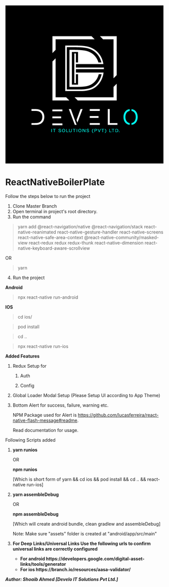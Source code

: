 <img src="https://github.com/develotechnologies/ReactNativeBoilerPlate/blob/master/src/assets/images/develoITSolutions.png"/>

# ReactNativeBoilerPlate
Follow the steps below to run the project

1.  Clone Master Branch
2.  Open terminal in project's root directory.
3.  Run the command 

>yarn add @react-navigation/native @react-navigation/stack react-native-reanimated react-native-gesture-handler react-native-screens react-native-safe-area-context @react-native-community/masked-view react-redux redux redux-thunk react-native-dimension react-native-keyboard-aware-scrollview

OR

> yarn

4. Run the project

<b>Android</b>
> npx react-native run-android

<b>IOS</b>
> cd ios/

> pod install

> cd ..

> npx react-native run-ios


<b>Added Features</b>

1. Redux Setup for 
    
    1. Auth
        
    2. Config 
        
2. Global Loader Modal Setup (Please Setup UI according to App Theme)
    
3. Bottom Alert for success, failure, warning etc. 
    
   NPM Package used for Alert is <a>https://github.com/lucasferreira/react-native-flash-message#readme</a>.
       
   Read documentation for usage.
   
Following Scripts added 
1. <b>yarn runios</b>

   OR
   
    <b>npm runios</b>
    
   [Which is short form of yarn && cd ios && pod install && cd .. && react-native run-ios]

2. <b>yarn assembleDebug</b> 

    OR
    
    <b>npm assembleDebug</b> 
    
    [Which will create android bundle, clean gradlew and assembleDebug]
    
    Note: Make sure "assets" folder is created at "android/app/src/main"
3. <b>For Deep Links/Universal Links<b/>
    Use the following urls to confirm universal links are correctly configured
    <ul>
        <li>For android https://developers.google.com/digital-asset-links/tools/generator</li>
        <li>For ios https://branch.io/resources/aasa-validator/</li>
    </ul>
<em><b>Author<b/>: Shoaib Ahmed <b>[Develo IT Solutions Pvt Ltd.]<b/></em>

